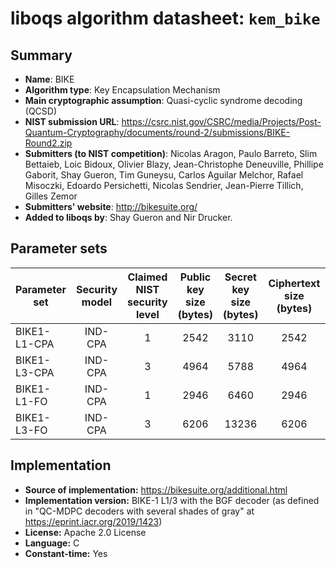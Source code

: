 liboqs algorithm datasheet: `kem_bike`
======================================

Summary
-------

- **Name**: BIKE
- **Algorithm type**: Key Encapsulation Mechanism
- **Main cryptographic assumption**: Quasi-cyclic syndrome decoding (QCSD)
- **NIST submission URL**: https://csrc.nist.gov/CSRC/media/Projects/Post-Quantum-Cryptography/documents/round-2/submissions/BIKE-Round2.zip
- **Submitters (to NIST competition)**: Nicolas Aragon, Paulo Barreto, Slim Bettaieb, Loic Bidoux, Olivier Blazy, Jean-Christophe Deneuville, Phillipe Gaborit, Shay Gueron, Tim Guneysu, Carlos Aguilar Melchor, Rafael Misoczki, Edoardo Persichetti, Nicolas Sendrier, Jean-Pierre Tillich, Gilles Zemor
- **Submitters' website**: http://bikesuite.org/
- **Added to liboqs by**: Shay Gueron and Nir Drucker.

Parameter sets
--------------

| Parameter set       | Security model | Claimed NIST security level | Public key size (bytes) | Secret key size (bytes) | Ciphertext size (bytes) | Shared secret size (bytes) |
|---------------------|:--------------:|:---------------------------:|:-----------------------:|:-----------------------:|:-----------------------:|:--------------------------:|
| BIKE1-L1-CPA        |     IND-CPA    |              1              |           2542          |          3110          |           2542          |             32             |
| BIKE1-L3-CPA        |     IND-CPA    |              3              |           4964          |          5788          |           4964          |             32             |
| BIKE1-L1-FO         |     IND-CPA    |              1              |           2946          |          6460          |           2946          |             32             |
| BIKE1-L3-FO         |     IND-CPA    |              3              |           6206          |         13236          |           6206          |             32             |


Implementation
--------------

- **Source of implementation:** https://bikesuite.org/additional.html
- **Implementation version:** BIKE-1 L1/3 with the BGF decoder (as defined in "QC-MDPC decoders with several shades of gray" at https://eprint.iacr.org/2019/1423)
- **License:** Apache 2.0 License
- **Language:** C
- **Constant-time:** Yes
